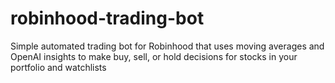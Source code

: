 # robinhood-trading-bot
Simple automated trading bot for Robinhood that uses moving averages and OpenAI insights to make buy, sell, or hold decisions for stocks in your portfolio and watchlists
